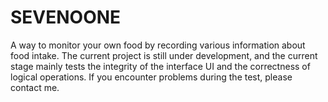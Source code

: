 # SEVENOONE
A way to monitor your own food by recording various information about food intake. The current project is still under development, and the current stage mainly tests the integrity of the interface UI and the correctness of logical operations. If you encounter problems during the test, please contact me.
